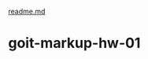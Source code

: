 [readme.md](https://github.com/KonradKarys/goit-markup-hw-01/files/10149302/readme.md)
# goit-markup-hw-01
